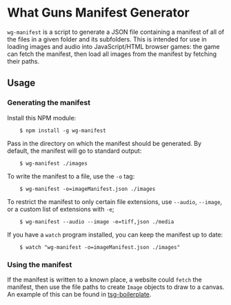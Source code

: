 # What Guns Manifest Generator
`wg-manifest` is a script to generate a JSON file containing a manifest of all of the files in a given folder and its subfolders. This is intended for use in loading images and audio into JavaScript/HTML browser games: the game can fetch the manifest, then load all images from the manifest by fetching their paths.

## Usage
### Generating the manifest
Install this NPM module:
````
    $ npm install -g wg-manifest 
````
Pass in the directory on which the manifest should be generated. By default, the manifest will go to standard output:
````
    $ wg-manifest ./images
````
To write the manifest to a file, use the `-o` tag:
````
    $ wg-manifest -o=imageManifest.json ./images
````
To restrict the manifest to only certain file extensions, use `--audio`, `--image`, or a custom list of extensions with `-e`;
````
    $ wg-manifest --audio --image -e=tiff,json ./media
````
If you have a `watch` program installed, you can keep the manifest up to date:
````
    $ watch "wg-manifest -o=imageManifest.json ./images"
````

### Using the manifest
If the manifest is written to a known place, a website could `fetch` the manifest, then use the file paths to create `Image` objects to draw to a canvas. An example of this can be found in [tsg-boilerplate](https://github.com/bassguitarbill/tsg-boilerplate/blob/main/src/images.ts#L28). 
